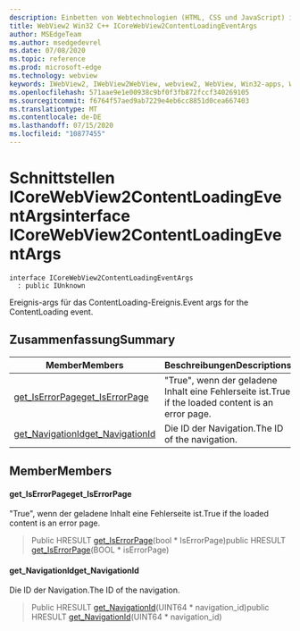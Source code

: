 ```yaml
---
description: Einbetten von Webtechnologien (HTML, CSS und JavaScript) in ihre systemeigenen Anwendungen mit dem Microsoft Edge WebView2-Steuerelement
title: WebView2 Win32 C++ ICoreWebView2ContentLoadingEventArgs
author: MSEdgeTeam
ms.author: msedgedevrel
ms.date: 07/08/2020
ms.topic: reference
ms.prod: microsoft-edge
ms.technology: webview
keywords: IWebView2, IWebView2WebView, webview2, WebView, Win32-apps, Win32, Edge, ICoreWebView2, ICoreWebView2Controller, Browser-Steuerelement, Edge-HTML, ICoreWebView2ContentLoadingEventArgs
ms.openlocfilehash: 571aae9e1e00938c9bf0f3fb872fccf340269105
ms.sourcegitcommit: f6764f57aed9ab7229e4eb6cc8851d0cea667403
ms.translationtype: MT
ms.contentlocale: de-DE
ms.lasthandoff: 07/15/2020
ms.locfileid: "10877455"
---
```

# <span data-ttu-id="7ba43-104">Schnittstellen ICoreWebView2ContentLoadingEventArgs</span><span class="sxs-lookup"><span data-stu-id="7ba43-104">interface ICoreWebView2ContentLoadingEventArgs</span></span> 

```
interface ICoreWebView2ContentLoadingEventArgs
  : public IUnknown
```

<span data-ttu-id="7ba43-105">Ereignis-args für das ContentLoading-Ereignis.</span><span class="sxs-lookup"><span data-stu-id="7ba43-105">Event args for the ContentLoading event.</span></span>

## <span data-ttu-id="7ba43-106">Zusammenfassung</span><span class="sxs-lookup"><span data-stu-id="7ba43-106">Summary</span></span>

 <span data-ttu-id="7ba43-107">Member</span><span class="sxs-lookup"><span data-stu-id="7ba43-107">Members</span></span>                        | <span data-ttu-id="7ba43-108">Beschreibungen</span><span class="sxs-lookup"><span data-stu-id="7ba43-108">Descriptions</span></span>
--------------------------------|---------------------------------------------
[<span data-ttu-id="7ba43-109">get_IsErrorPage</span><span class="sxs-lookup"><span data-stu-id="7ba43-109">get_IsErrorPage</span></span>](#get_iserrorpage) | <span data-ttu-id="7ba43-110">"True", wenn der geladene Inhalt eine Fehlerseite ist.</span><span class="sxs-lookup"><span data-stu-id="7ba43-110">True if the loaded content is an error page.</span></span>
[<span data-ttu-id="7ba43-111">get_NavigationId</span><span class="sxs-lookup"><span data-stu-id="7ba43-111">get_NavigationId</span></span>](#get_navigationid) | <span data-ttu-id="7ba43-112">Die ID der Navigation.</span><span class="sxs-lookup"><span data-stu-id="7ba43-112">The ID of the navigation.</span></span>

## <span data-ttu-id="7ba43-113">Member</span><span class="sxs-lookup"><span data-stu-id="7ba43-113">Members</span></span>

#### <span data-ttu-id="7ba43-114">get_IsErrorPage</span><span class="sxs-lookup"><span data-stu-id="7ba43-114">get_IsErrorPage</span></span> 

<span data-ttu-id="7ba43-115">"True", wenn der geladene Inhalt eine Fehlerseite ist.</span><span class="sxs-lookup"><span data-stu-id="7ba43-115">True if the loaded content is an error page.</span></span>

> <span data-ttu-id="7ba43-116">Public HRESULT [get_IsErrorPage](#get_iserrorpage)(bool \* IsErrorPage)</span><span class="sxs-lookup"><span data-stu-id="7ba43-116">public HRESULT [get_IsErrorPage](#get_iserrorpage)(BOOL \* isErrorPage)</span></span>

#### <span data-ttu-id="7ba43-117">get_NavigationId</span><span class="sxs-lookup"><span data-stu-id="7ba43-117">get_NavigationId</span></span> 

<span data-ttu-id="7ba43-118">Die ID der Navigation.</span><span class="sxs-lookup"><span data-stu-id="7ba43-118">The ID of the navigation.</span></span>

> <span data-ttu-id="7ba43-119">Public HRESULT [get_NavigationId](#get_navigationid)(UINT64 \* navigation_id)</span><span class="sxs-lookup"><span data-stu-id="7ba43-119">public HRESULT [get_NavigationId](#get_navigationid)(UINT64 \* navigation_id)</span></span>

